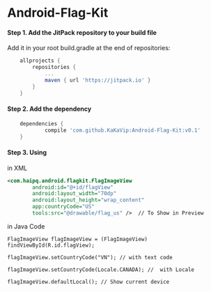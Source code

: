 # Android-Flag-Kit

####  Step 1. Add the JitPack repository to your build file

Add it in your root build.gradle at the end of repositories:

```groovy
	allprojects {
		repositories {
			...
			maven { url 'https://jitpack.io' }
		}
	}
```

#### Step 2. Add the dependency

```groovy
	dependencies {
	        compile 'com.github.KaKaVip:Android-Flag-Kit:v0.1'
	}
```

#### Step 3. Using

in XML

```xml
<com.haipq.android.flagkit.FlagImageView
        android:id="@+id/flagView"
        android:layout_width="70dp"
        android:layout_height="wrap_content"
        app:countryCode="US"
        tools:src="@drawable/flag_us" />  // To Show in Preview
```

in Java Code

```
FlagImageView flagImageView = (FlagImageView) findViewById(R.id.flagView);

flagImageView.setCountryCode("VN"); // with text code

flagImageView.setCountryCode(Locale.CANADA); //  with Locale

flagImageView.defaultLocal(); // Show current device

```

